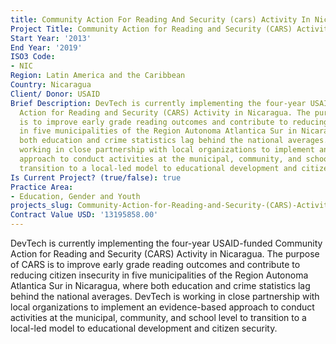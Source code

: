 ```yaml
---
title: Community Action For Reading And Security (cars) Activity In Nicaragua
Project Title: Community Action for Reading and Security (CARS) Activity in Nicaragua
Start Year: '2013'
End Year: '2019'
ISO3 Code:
- NIC
Region: Latin America and the Caribbean
Country: Nicaragua
Client/ Donor: USAID
Brief Description: DevTech is currently implementing the four-year USAID-funded Community
  Action for Reading and Security (CARS) Activity in Nicaragua. The purpose of CARS
  is to improve early grade reading outcomes and contribute to reducing citizen insecurity
  in five municipalities of the Region Autonoma Atlantica Sur in Nicaragua, where
  both education and crime statistics lag behind the national averages. DevTech is
  working in close partnership with local organizations to implement an evidence-based
  approach to conduct activities at the municipal, community, and school level to
  transition to a local-led model to educational development and citizen security.
Is Current Project? (true/false): true
Practice Area:
- Education, Gender and Youth
projects_slug: Community-Action-for-Reading-and-Security-(CARS)-Activity-in-Nicaragua
Contract Value USD: '13195858.00'
---
```


DevTech is currently implementing the four-year USAID-funded Community Action for Reading and Security (CARS) Activity in Nicaragua. The purpose of CARS is to improve early grade reading outcomes and contribute to reducing citizen insecurity in five municipalities of the Region Autonoma Atlantica Sur in Nicaragua, where both education and crime statistics lag behind the national averages. DevTech is working in close partnership with local organizations to implement an evidence-based approach to conduct activities at the municipal, community, and school level to transition to a local-led model to educational development and citizen security.